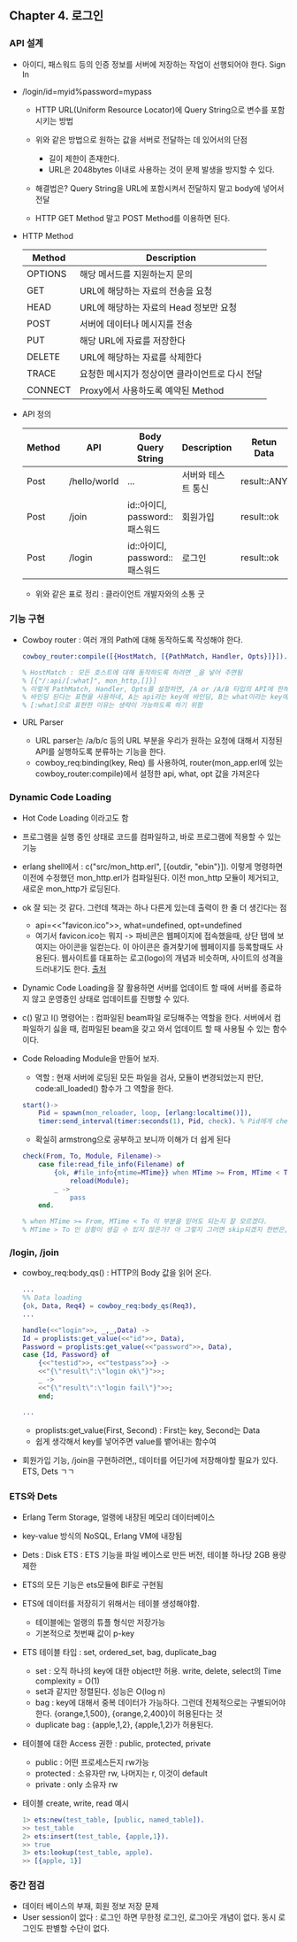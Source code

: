 ## Chapter 4. 로그인

### API 설계

* 아이디, 패스워드 등의 인증 정보를 서버에 저장하는 작업이 선행되어야 한다. Sign In

* /login/id=myid%password=mypass
    
    * HTTP URL(Uniform Resource Locator)에 Query String으로 변수를 포함시키는 방법
    * 위와 같은 방법으로 원하는 값을 서버로 전달하는 데 있어서의 단점
        * 길이 제한이 존재한다. 
        * URL은 2048bytes 이내로 사용하는 것이 문제 발생을 방지할 수 있다.

    * 해결법은? Query String을 URL에 포함시켜서 전달하지 말고 body에 넣어서 전달 
    * HTTP  GET Method 말고 POST Method를 이용하면 된다.


* HTTP Method

    |Method|Description|
    |---|---|
    |OPTIONS|해당 메서드를 지원하는지 문의|
    |GET|URL에 해당하는 자료의 전송을 요청|
    |HEAD|URL에 해당하는 자료의 Head 정보만 요청|
    |POST|서버에 데이터나  메시지를 전송|
    |PUT|해당 URL에 자료를 저장한다|
    |DELETE|URL에 해당하는 자료를 삭제한다|
    |TRACE|요청한 메시지가 정상이면 클라이언트로 다시 전달|
    |CONNECT|Proxy에서 사용하도록 예약된 Method|
    

* API 정의

    |Method|API|Body Query String|Description|Retun Data|
    |---|---|---|---|---|
    |Post|/hello/world|...|서버와 테스트 통신| result::ANY|
    |Post|/join|id::아이디, password::패스워드|회원가입| result::ok|fail|
    |Post|/login|id::아이디, password::패스워드|로그인| result::ok|fail|

    * 위와 같은 표로 정리 : 클라이언트 개발자와의 소통 굿 

### 기능 구현 

* Cowboy router : 여러 개의 Path에 대해 동작하도록 작성해야 한다.

    ```erlang
    cowboy_router:compile([{HostMatch, [{PathMatch, Handler, Opts}]}]).

    % HostMatch : 모든 호스트에 대해 동작하도록 하려면 _을 넣어 주면됨
    % [{"/:api/[:what]", mon_http,[]}]
    % 이렇게 PathMatch, Handler, Opts를 설정하면, /A or /A/B 타입의 API에 한해서 Handler가 실행될 것이다
    % 바인딩 된다는 표현을 사용하네, A는 api라는 key에 바인딩, B는 what이라는 key에 바인딩된다.
    % [:what]으로 표현한 이유는 생략이 가능하도록 하기 위함 
    ```

* URL Parser 

    * URL parser는 /a/b/c 등의 URL 부분을 우리가 원하는 요청에 대해서 지정된 API를 실행하도록 분류하는 기능을 한다.
    * cowboy_req:binding(key, Req) 를 사용하여, router(mon_app.erl에 있는 cowboy_router:compile)에서 설정한 api, what, opt 값을 가져온다


### Dynamic Code Loading

* Hot Code Loading 이라고도 함
* 프로그램을 실행 중인 상태로 코드를 컴파일하고, 바로 프로그램에 적용할 수 있는 기능 
* erlang shell에서 : c("src/mon_http.erl", [{outdir, "ebin"}]). 이렇게 명령하면 이전에 수정했던 mon_http.erl가 컴파일된다. 이전 mon_http 모듈이 제거되고, 새로운 mon_http가 로딩된다. 

* ok 잘 되는 것 같다. 그런데 책과는 하나 다른게 있는데 출력이 한 줄 더 생긴다는 점
    * api=<<"favicon.ico">>, what=undefined, opt=undefined 
    * 여기서 favicon.ico는 뭐지 -> 파비콘은 웹페이지에 접속했을때, 상단 탭에 보여지는 아이콘을 일컫는다. 이 아이콘은 즐겨찾기에 웹페이지를 등록할때도 사용된다. 웹사이트를 대표하는 로고(logo)의 개념과 비슷하며, 사이트의 성격을 드러내기도 한다. [출처](https://webdir.tistory.com/337)

* Dynamic Code Loading을 잘 활용하면 서버를 업데이트 할 때에 서버를 종료하지 않고 운영중인 상태로 업데이트를 진행할 수 있다.

* c() 말고 l() 명령어는 : 컴파일된 beam파일 로딩해주는 역할을 한다. 서버에서 컴파일하기 싫을 때, 컴파일된 beam을 갖고 와서 업데이트 할 때 사용될 수 있는 함수이다. 

* Code Reloading Module을 만들어 보자.
    * 역할 : 현재 서버에 로딩된 모든 파일을 검사, 모듈이 변경되었는지 판단, code:all_loaded() 함수가 그 역할을 한다.

    ```erlang
    start()->
        Pid = spawn(mon_reloader, loop, [erlang:localtime()]),
        timer:send_interval(timer:seconds(1), Pid, check). % Pid에게 check 메시지를 1초 간격으로 보내겠다는 의미
    ```

    * 확실히 armstrong으로 공부하고 보니까 이해가 더 쉽게 된다 
    
    ```erlang
    check(From, To, Module, Filename)->
        case file:read_file_info(Filename) of
            {ok, #file_info{mtime=MTime}} when MTime >= From, MTime < To ->
                reload(Module);
            _ ->
                pass
        end.

    % when MTime >= From, MTime < To 이 부분을 믿어도 되는지 잘 모르겠다.
    % MTime > To 인 상황이 생길 수 있지 않은가? 아 그렇지 그러면 skip되겠지 한번은, 그리고나서 그 다음 사이클에선 잡히겠구나 ok     
    ```
    


### /login, /join

* cowboy_req:body_qs() : HTTP의 Body 값을 읽어 온다. 

    ```erlang
    ...
    %% Data loading
    {ok, Data, Req4} = cowboy_req:body_qs(Req3),
    ...

    handle(<<"login">>, _,_,Data) ->
    Id = proplists:get_value(<<"id">>, Data),
    Password = proplists:get_value(<<"password">>, Data),
    case {Id, Password} of
        {<<"testid">>, <<"testpass">>} ->
        <<"{\"result\":\"login ok\"}">>;
        _ ->
        <<"{\"result\":\"login fail\"}">>;
        end;

    ...
    ```

    * proplists:get_value(First, Second) : First는 key, Second는 Data
    * 쉽게 생각해서 key를 넣어주면 value를 뱉어내는 함수여


* 회원가입 기능, /join을 구현하려면,, 데이터를 어딘가에 저장해야할 필요가 있다. ETS, Dets ㄱㄱ

### ETS와 Dets

* Erlang Term Storage, 얼랭에 내장된 메모리 데이터베이스
* key-value 방식의 NoSQL, Erlang VM에 내장됨

* Dets : Disk ETS : ETS 기능을 파일 베이스로 만든 버전, 테이블 하나당 2GB 용량 제한 

* ETS의 모든 기능은 ets모듈에 BIF로 구현됨

* ETS에 데이터를 저장히기 위해서는 테이블 생성해야함.

    * 테이블에는 얼랭의 튜플 형식만 저장가능
    * 기본적으로 첫번째 값이 p-key

* ETS 테이블 타입 : set, ordered_set, bag, duplicate_bag

    * set : 오직 하나의 key에 대한 object만 허용. write, delete, select의 Time complexity = O(1)
    * set과 같지만 정렬된다. 성능은 O(log n)
    * bag : key에 대해서 중복 데이터가 가능하다. 그런데 전체적으로는 구별되어야 한다.
        {orange,1,500}, {orange,2,400}이 허용된다는 것
    * duplicate bag : {apple,1,2}, {apple,1,2}가 허용된다. 

* 테이블에 대한 Access 권한 : public, protected, private

    * public : 어떤 프로세스든지 rw가능
    * protected : 소유자만 rw, 나머지는 r, 이것이 default
    * private : only 소유자 rw

* 테이블 create, write, read 예시
    ```erlang
    1> ets:new(test_table, [public, named_table]).
    >> test_table
    2> ets:insert(test_table, {apple,1}).
    >> true
    3> ets:lookup(test_table, apple).
    >> [{apple, 1}]
    ```


### 중간 점검

* 데이터 베이스의 부재, 회원 정보 저장 문제
* User session이 없다 : 로그인 하면 무한정 로그인, 로그아웃 개념이 없다. 동시 로그인도 판별할 수단이 없다. 